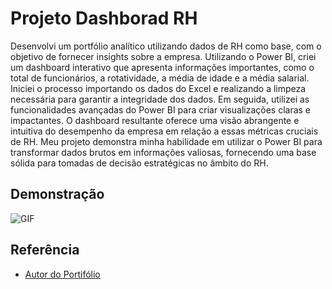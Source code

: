 
# Projeto Dashborad RH
Desenvolvi um portfólio analítico utilizando dados de RH como base, com o objetivo de fornecer insights sobre a empresa. Utilizando o Power BI, criei um dashboard interativo que apresenta informações importantes, como o total de funcionários, a rotatividade, a média de idade e a média salarial. Iniciei o processo importando os dados do Excel e realizando a limpeza necessária para garantir a integridade dos dados. Em seguida, utilizei as funcionalidades avançadas do Power BI para criar visualizações claras e impactantes. O dashboard resultante oferece uma visão abrangente e intuitiva do desempenho da empresa em relação a essas métricas cruciais de RH. Meu projeto demonstra minha habilidade em utilizar o Power BI para transformar dados brutos em informações valiosas, fornecendo uma base sólida para tomadas de decisão estratégicas no âmbito do RH.


## Demonstração

![GIF](https://github.com/Kalloyer/Projeto_Dashborad_RH/assets/112350995/2a44c977-f549-43a8-b324-b9806ad4bf4d)

## Referência

 - [Autor do Portifólio](https://www.youtube.com/watch?v=j4xlVLgsmNQ)


